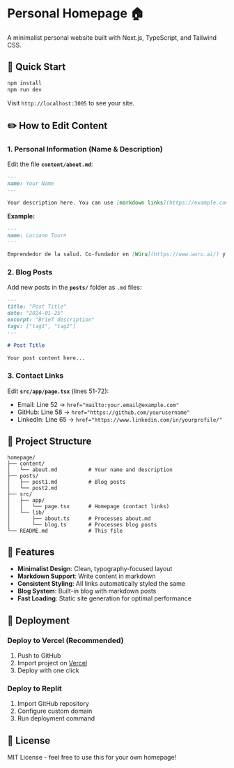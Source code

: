 # Personal Homepage 🏠

A minimalist personal website built with Next.js, TypeScript, and Tailwind CSS.

## 🚀 Quick Start

```bash
npm install
npm run dev
```

Visit `http://localhost:3005` to see your site.

## ✏️ How to Edit Content

### 1. Personal Information (Name & Description)

Edit the file **`content/about.md`**:

```markdown
---
name: Your Name
---

Your description here. You can use [markdown links](https://example.com) and they will automatically be styled consistently.
```

**Example:**
```markdown
---
name: Luciano Tourn
---

Emprendedor de la salud. Co-fundador en [Wúru](https://www.wuru.ai/) y Director en Grupo Gamma
```

### 2. Blog Posts

Add new posts in the **`posts/`** folder as `.md` files:

```markdown
---
title: "Post Title"
date: "2024-01-25"
excerpt: "Brief description"
tags: ["tag1", "tag2"]
---

# Post Title

Your post content here...
```

### 3. Contact Links

Edit **`src/app/page.tsx`** (lines 51-72):

- Email: Line 52 → `href="mailto:your.email@example.com"`
- GitHub: Line 58 → `href="https://github.com/yourusername"`
- LinkedIn: Line 65 → `href="https://www.linkedin.com/in/yourprofile/"`

## 📁 Project Structure

```
homepage/
├── content/
│   └── about.md          # Your name and description
├── posts/
│   ├── post1.md          # Blog posts
│   └── post2.md
├── src/
│   ├── app/
│   │   └── page.tsx      # Homepage (contact links)
│   └── lib/
│       ├── about.ts      # Processes about.md
│       └── blog.ts       # Processes blog posts
└── README.md             # This file
```

## 🎨 Features

- **Minimalist Design**: Clean, typography-focused layout
- **Markdown Support**: Write content in markdown
- **Consistent Styling**: All links automatically styled the same
- **Blog System**: Built-in blog with markdown posts
- **Fast Loading**: Static site generation for optimal performance

## 🚀 Deployment

### Deploy to Vercel (Recommended)

1. Push to GitHub
2. Import project on [Vercel](https://vercel.com)
3. Deploy with one click

### Deploy to Replit

1. Import GitHub repository
2. Configure custom domain
3. Run deployment command

## 📝 License

MIT License - feel free to use this for your own homepage!
